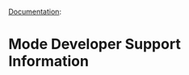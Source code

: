 [Documentation][ModeExample]:
# Mode Developer Support Information

<!-- Referenced Paths -->
[ModeExample]: . "SubEthaEdit 4 Example Mode Documentation"
